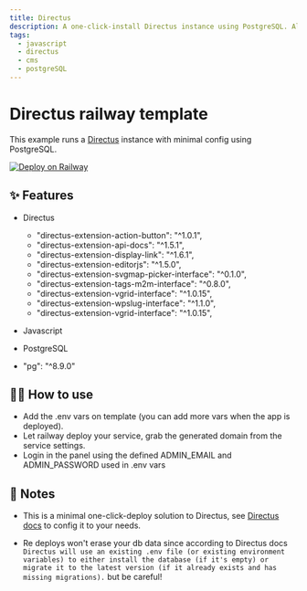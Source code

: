 ```yaml
---
title: Directus
description: A one-click-install Directus instance using PostgreSQL. Always install lastest version know of Directus.
tags:
  - javascript
  - directus
  - cms
  - postgreSQL
---
```


# Directus railway template

This example runs a [Directus](https://directus.io/) instance with minimal config using PostgreSQL.

[![Deploy on Railway](https://railway.app/button.svg)](https://railway.app/new/template/2fy758?referralCode=4ArgSI)

## ✨ Features

- Directus
  - "directus-extension-action-button": "^1.0.1",
  - "directus-extension-api-docs": "^1.5.1",
  - "directus-extension-display-link": "^1.6.1",
  - "directus-extension-editorjs": "^1.5.0",
  - "directus-extension-svgmap-picker-interface": "^0.1.0",
  - "directus-extension-tags-m2m-interface": "^0.8.0",
  - "directus-extension-vgrid-interface": "^1.0.15",
  - "directus-extension-wpslug-interface": "^1.1.0",
  - "directus-extension-vgrid-interface": "^1.0.15",
  
- Javascript
- PostgreSQL
- "pg": "^8.9.0"

## 💁‍♀️ How to use

- Add the .env vars on template (you can add more vars when the app is deployed).
- Let railway deploy your service, grab the generated domain from the service settings.
- Login in the panel using the defined ADMIN_EMAIL and ADMIN_PASSWORD used in .env vars

## 📝 Notes

- This is a minimal one-click-deploy solution to Directus, see [Directus docs](https://docs.directus.io/getting-started/introduction.html) to config it to your needs.

- Re deploys won't erase your db data since according to Directus docs `Directus will use an existing .env file (or existing environment variables) to either install the database (if it's empty) or migrate it to the latest version (if it already exists and has missing migrations).` but be careful!